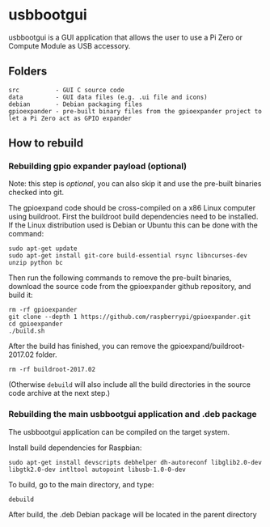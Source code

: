 # usbbootgui

usbbootgui is a GUI application that allows the user to use a Pi Zero or Compute Module as USB accessory.

## Folders

```
src          - GUI C source code
data         - GUI data files (e.g. .ui file and icons)
debian       - Debian packaging files
gpioexpander - pre-built binary files from the gpioexpander project to let a Pi Zero act as GPIO expander
```

## How to rebuild

### Rebuilding gpio expander payload (optional)

Note: this step is *optional*, you can also skip it and use the pre-built binaries checked into git.

The gpioexpand code should be cross-compiled on a x86 Linux computer using buildroot.
First the buildroot build dependencies need to be installed.
If the Linux distribution used is Debian or Ubuntu this can be done with the command:

```
sudo apt-get update
sudo apt-get install git-core build-essential rsync libncurses-dev unzip python bc
```

Then run the following commands to remove the pre-built binaries, download the source code from the gpioexpander github repository, and build it:

```
rm -rf gpioexpander
git clone --depth 1 https://github.com/raspberrypi/gpioexpander.git
cd gpioexpander
./build.sh
```

After the build has finished, you can remove the gpioexpand/buildroot-2017.02 folder.

```
rm -rf buildroot-2017.02
```

(Otherwise `debuild` will also include all the build directories in the source code archive at the next step.)

### Rebuilding the main usbbootgui application and .deb package

The usbbootgui application can be compiled on the target system.

Install build dependencies for Raspbian:

`sudo apt-get install devscripts debhelper dh-autoreconf libglib2.0-dev libgtk2.0-dev intltool autopoint libusb-1.0-0-dev`

To build, go to the main directory, and type:

`debuild`

After build, the .deb Debian package will be located in the parent directory
